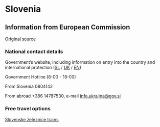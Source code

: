 # Slovenia

## Information from European Commission

[Original source ](https://ec.europa.eu/info/strategy/priorities-2019-2024/stronger-europe-world/eu-solidarity-ukraine/eu-assistance-ukraine/information-people-fleeing-war-ukraine)

### National contact details

Government’s website, including information on entry into the country and international protection ([SL](https://www.gov.si/teme/pomoc-slovenije-drzavljanom-ukrajine/) / [UK](https://www.gov.si/en/topics/slovenias-assistance-to-the-citizens-of-ukraine/dopomoga-yaku-slovenya-nada-gromadyanam-ukrani/) / [EN](https://www.gov.si/en/topics/slovenias-assistance-to-the-citizens-of-ukraine/))

Government Hotline (8-00 - 18-00)

From Slovenia 0804142

From abroad +386 14787530, e-mail info.ukrajina@gov.si

### Free travel options

[Slovenske železnice trains](https://potniski.sz.si/en/news/2022/03/free-public-transport-for-ukrainian-refugees-in-the-republic-of-slovenia/)